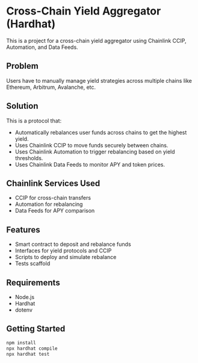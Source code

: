 # Cross-Chain Yield Aggregator (Hardhat)

This is a project for a cross-chain yield aggregator using Chainlink CCIP, Automation, and Data Feeds.

## Problem
Users have to manually manage yield strategies across multiple chains like Ethereum, Arbitrum, Avalanche, etc.

## Solution
This is a protocol that:
- Automatically rebalances user funds across chains to get the highest yield.
- Uses Chainlink CCIP to move funds securely between chains.
- Uses Chainlink Automation to trigger rebalancing based on yield thresholds.
- Uses Chainlink Data Feeds to monitor APY and token prices.

## Chainlink Services Used
- CCIP for cross-chain transfers
- Automation for rebalancing
- Data Feeds for APY comparison

## Features
- Smart contract to deposit and rebalance funds
- Interfaces for yield protocols and CCIP
- Scripts to deploy and simulate rebalance
- Tests scaffold

## Requirements
- Node.js
- Hardhat
- dotenv

## Getting Started

```bash
npm install
npx hardhat compile
npx hardhat test
```
